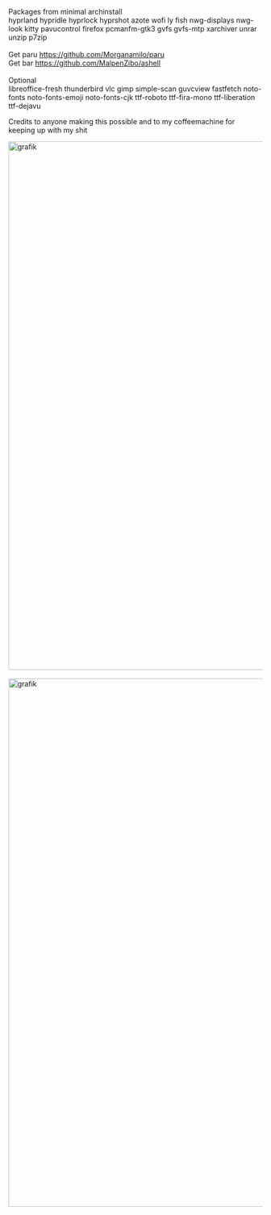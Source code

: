 Packages from minimal archinstall 
<br/>
hyprland hypridle hyprlock hyprshot azote wofi ly fish nwg-displays nwg-look kitty pavucontrol firefox pcmanfm-gtk3 gvfs gvfs-mtp xarchiver unrar unzip p7zip
<br/>
<br/>
Get paru https://github.com/Morganamilo/paru <br/>
Get bar https://github.com/MalpenZibo/ashell <br/>
<br/>
Optional
<br/>
libreoffice-fresh thunderbird vlc gimp simple-scan guvcview fastfetch
noto-fonts noto-fonts-emoji noto-fonts-cjk ttf-roboto ttf-fira-mono ttf-liberation ttf-dejavu
<br/>

Credits to anyone making this possible and to my coffeemachine for keeping up with my shit

<img width="1680" height="1048" alt="grafik" src="https://github.com/user-attachments/assets/46f78396-6554-4102-8b7c-0d9d7d696e2e" />
<br/><br/>
<img width="1680" height="1048" alt="grafik" src="https://github.com/user-attachments/assets/7f682f66-c6bb-4b90-86e4-3fa2e7737c89" />
